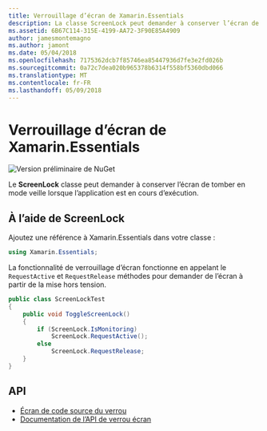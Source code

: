 ```yaml
---
title: Verrouillage d’écran de Xamarin.Essentials
description: La classe ScreenLock peut demander à conserver l’écran de tomber en mode veille lorsque l’application est en cours d’exécution.
ms.assetid: 6B67C114-315E-4199-AA72-3F90E85A4909
author: jamesmontemagno
ms.author: jamont
ms.date: 05/04/2018
ms.openlocfilehash: 7175362dcb7f85746ea85447936d7fe3e2fd026b
ms.sourcegitcommit: 0a72c7dea020b965378b6314f558bf5360dbd066
ms.translationtype: MT
ms.contentlocale: fr-FR
ms.lasthandoff: 05/09/2018
---
```

# <a name="xamarinessentials-screen-lock"></a>Verrouillage d’écran de Xamarin.Essentials

![Version préliminaire de NuGet](~/media/shared/pre-release.png)

Le **ScreenLock** classe peut demander à conserver l’écran de tomber en mode veille lorsque l’application est en cours d’exécution.

## <a name="using-screenlock"></a>À l’aide de ScreenLock

Ajoutez une référence à Xamarin.Essentials dans votre classe :

```csharp
using Xamarin.Essentials;
```

La fonctionnalité de verrouillage d’écran fonctionne en appelant le `RequestActive` et `RequestRelease` méthodes pour demander de l’écran à partir de la mise hors tension.

```csharp
public class ScreenLockTest
{
    public void ToggleScreenLock()
    {
        if (ScreenLock.IsMonitoring)
            ScreenLock.RequestActive();
        else
            ScreenLock.RequestRelease;
    }
}
```

## <a name="api"></a>API

- [Écran de code source du verrou](https://github.com/xamarin/Essentials/tree/master/Essentials/ScreenLock)
- [Documentation de l’API de verrou écran](xref:Xamarin.Essentials.ScreenLock)
